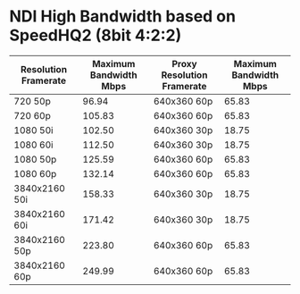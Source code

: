 # NDI High Bandwidth based on SpeedHQ2 (8bit 4:2:2)

<table data-full-width="true"><thead><tr><th>Resolution Framerate</th><th>Maximum Bandwidth Mbps</th><th>Proxy Resolution Framerate</th><th>Maximum Bandwidth Mbps</th></tr></thead><tbody><tr><td>720 50p</td><td>96.94</td><td>640x360 60p</td><td>65.83</td></tr><tr><td>720 60p</td><td>105.83</td><td>640x360 60p</td><td>65.83</td></tr><tr><td>1080 50i</td><td>102.50</td><td>640x360 30p</td><td>18.75</td></tr><tr><td>1080 60i</td><td>112.50</td><td>640x360 30p</td><td>18.75</td></tr><tr><td>1080 50p</td><td>125.59</td><td>640x360 60p</td><td>65.83</td></tr><tr><td>1080 60p</td><td>132.14</td><td>640x360 60p</td><td>65.83</td></tr><tr><td>3840x2160 50i</td><td>158.33</td><td>640x360 30p</td><td>18.75</td></tr><tr><td>3840x2160 60i</td><td>171.42</td><td>640x360 30p</td><td>18.75</td></tr><tr><td>3840x2160 50p</td><td>223.80</td><td>640x360 60p</td><td>65.83</td></tr><tr><td>3840x2160 60p</td><td>249.99</td><td>640x360 60p</td><td>65.83</td></tr></tbody></table>

